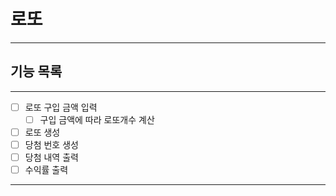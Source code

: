 
# 로또

----

## 기능 목록

---
-[ ] 로또 구입 금액 입력
  - [ ] 구입 금액에 따라 로또개수 계산
-[ ] 로또 생성
-[ ] 당첨 번호 생성
-[ ] 당첨 내역 출력
-[ ] 수익률 출력
---